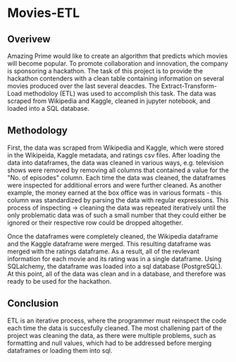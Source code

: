 # Movies-ETL

## Overivew

Amazing Prime would like to create an algorithm that predicts which movies will become popular. To promote collaboration and innovation, the company is sponsoring a hackathon. The task of this project is to provide the hackathon contenders with a clean table containing information on several movies produced over the last several deacdes. The Extract-Transform-Load methodoloy (ETL) was used to accomplish this task. The data was scraped from Wikipedia and Kaggle, cleaned in jupyter notebook, and loaded into a SQL database. 

## Methodology

First, the data was scraped from Wikipedia and Kaggle, which were stored in the Wikipeida, Kaggle metadata, and ratings csv files. After loading the data into dataframes, the data was cleaned in various ways, e.g. television shows were removed by removing all columns that contained a value for the "No. of episodes" column. Each time the data was cleaned, the dataframes were inspected for additional errors and were further cleaned. As another example, the money earned at the box office was in various formats - this column was standardized by parsing the data with regular expressions. This process of inspecting -> cleaning the data was repeated iteratively until the only problematic data was of such a small number that they could either be ignored or their respective row could be dropped altogether. 

Once the dataframes were completely cleaned, the Wikipedia dataframe and the Kaggle dataframe were merged. This resulting dataframe was merged with the ratings dataframe. As a result, all of the revlevant information for each movie and its rating was in a single dataframe. Using SQLalchemy, the dataframe was loaded into a sql database (PostgreSQL). At this point, all of the data was clean and in a database, and therefore was ready to be used for the hackathon.

## Conclusion
ETL is an iterative process, where the programmer must reinspect the code each time the data is succesfully cleaned. The most challening part of the project was cleaning the data, as there were multiple problems, such as formatting and null values, which had to be addressed before merging dataframes or loading them into sql. 
